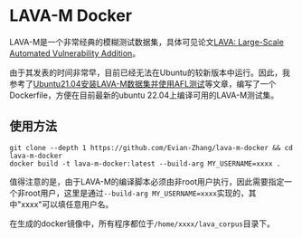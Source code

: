 # LAVA-M Docker

LAVA-M是一个非常经典的模糊测试数据集，具体可见论文[LAVA: Large-Scale Automated Vulnerability Addition](https://ieeexplore.ieee.org/document/7546498)。

由于其发表的时间非常早，目前已经无法在Ubuntu的较新版本中运行。因此，我参考了[Ubuntu21.04安装LAVA-M数据集并使用AFL测试](http://t.csdn.cn/rCg2J)等文章，编写了一个Dockerfile，方便在目前最新的ubuntu 22.04上编译可用的LAVA-M测试集。

## 使用方法

```shell
git clone --depth 1 https://github.com/Evian-Zhang/lava-m-docker && cd lava-m-docker
docker build -t lava-m-docker:latest --build-arg MY_USERNAME=xxxx . 
```

值得注意的是，由于LAVA-M的编译脚本必须由非root用户执行，因此需要指定一个非root用户，这里是通过`--build-arg MY_USERNAME=xxxx`实现的，其中"xxxx"可以填任意用户名。

在生成的docker镜像中，所有程序都位于`/home/xxxx/lava_corpus`目录下。
